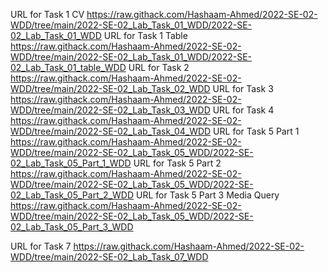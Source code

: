 URL for Task 1 CV
https://raw.githack.com/Hashaam-Ahmed/2022-SE-02-WDD/tree/main/2022-SE-02_Lab_Task_01_WDD/2022-SE-02_Lab_Task_01_WDD
URL for Task 1 Table
https://raw.githack.com/Hashaam-Ahmed/2022-SE-02-WDD/tree/main/2022-SE-02_Lab_Task_01_WDD/2022-SE-02_Lab_Task_01_table_WDD
URL for Task 2
https://raw.githack.com/Hashaam-Ahmed/2022-SE-02-WDD/tree/main/2022-SE-02_Lab_Task_02_WDD
URL for Task 3
https://raw.githack.com/Hashaam-Ahmed/2022-SE-02-WDD/tree/main/2022-SE-02_Lab_Task_03_WDD
URL for Task 4
https://raw.githack.com/Hashaam-Ahmed/2022-SE-02-WDD/tree/main/2022-SE-02_Lab_Task_04_WDD
URL for Task 5 Part 1 
https://raw.githack.com/Hashaam-Ahmed/2022-SE-02-WDD/tree/main/2022-SE-02_Lab_Task_05_WDD/2022-SE-02_Lab_Task_05_Part_1_WDD
URL for Task 5 Part 2
https://raw.githack.com/Hashaam-Ahmed/2022-SE-02-WDD/tree/main/2022-SE-02_Lab_Task_05_WDD/2022-SE-02_Lab_Task_05_Part_2_WDD
URL for Task 5 Part 3 Media Query
https://raw.githack.com/Hashaam-Ahmed/2022-SE-02-WDD/tree/main/2022-SE-02_Lab_Task_05_WDD/2022-SE-02_Lab_Task_05_Part_3_WDD

URL for Task 7
https://raw.githack.com/Hashaam-Ahmed/2022-SE-02-WDD/tree/main/2022-SE-02_Lab_Task_07_WDD
